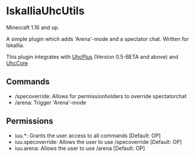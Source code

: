 # IskalliaUhcUtils
Minecraft 1.16 and up.

A simple plugin which adds 'Arena'-mode and a spectator chat. Written for Iskallia.

This plugin integrates with [UhcPlus](https://github.com/TheDutchMC/uhcplus) (Version 0.5-BETA and above) and [UhcCore](https://github.com/Mezy/UhcCore)

## Commands
- /specoverride: Allows for permissionholders to override spectatorchat
- /arena: Trigger 'Arena'-mode

## Permissions
- iuu.*: Grants the user access to all commands [Default: OP]
- iuu.specoverride: Allows the user to use /specoverride [Default: OP]
- iuu.arena: Allows the user to use /arena [Default: OP]
